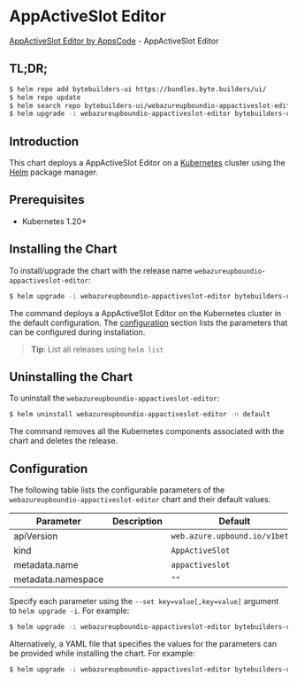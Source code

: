 # AppActiveSlot Editor

[AppActiveSlot Editor by AppsCode](https://byte.builders) - AppActiveSlot Editor

## TL;DR;

```bash
$ helm repo add bytebuilders-ui https://bundles.byte.builders/ui/
$ helm repo update
$ helm search repo bytebuilders-ui/webazureupboundio-appactiveslot-editor --version=v0.4.18
$ helm upgrade -i webazureupboundio-appactiveslot-editor bytebuilders-ui/webazureupboundio-appactiveslot-editor -n default --create-namespace --version=v0.4.18
```

## Introduction

This chart deploys a AppActiveSlot Editor on a [Kubernetes](http://kubernetes.io) cluster using the [Helm](https://helm.sh) package manager.

## Prerequisites

- Kubernetes 1.20+

## Installing the Chart

To install/upgrade the chart with the release name `webazureupboundio-appactiveslot-editor`:

```bash
$ helm upgrade -i webazureupboundio-appactiveslot-editor bytebuilders-ui/webazureupboundio-appactiveslot-editor -n default --create-namespace --version=v0.4.18
```

The command deploys a AppActiveSlot Editor on the Kubernetes cluster in the default configuration. The [configuration](#configuration) section lists the parameters that can be configured during installation.

> **Tip**: List all releases using `helm list`

## Uninstalling the Chart

To uninstall the `webazureupboundio-appactiveslot-editor`:

```bash
$ helm uninstall webazureupboundio-appactiveslot-editor -n default
```

The command removes all the Kubernetes components associated with the chart and deletes the release.

## Configuration

The following table lists the configurable parameters of the `webazureupboundio-appactiveslot-editor` chart and their default values.

|     Parameter      | Description |                  Default                  |
|--------------------|-------------|-------------------------------------------|
| apiVersion         |             | <code>web.azure.upbound.io/v1beta1</code> |
| kind               |             | <code>AppActiveSlot</code>                |
| metadata.name      |             | <code>appactiveslot</code>                |
| metadata.namespace |             | <code>""</code>                           |


Specify each parameter using the `--set key=value[,key=value]` argument to `helm upgrade -i`. For example:

```bash
$ helm upgrade -i webazureupboundio-appactiveslot-editor bytebuilders-ui/webazureupboundio-appactiveslot-editor -n default --create-namespace --version=v0.4.18 --set apiVersion=web.azure.upbound.io/v1beta1
```

Alternatively, a YAML file that specifies the values for the parameters can be provided while
installing the chart. For example:

```bash
$ helm upgrade -i webazureupboundio-appactiveslot-editor bytebuilders-ui/webazureupboundio-appactiveslot-editor -n default --create-namespace --version=v0.4.18 --values values.yaml
```

